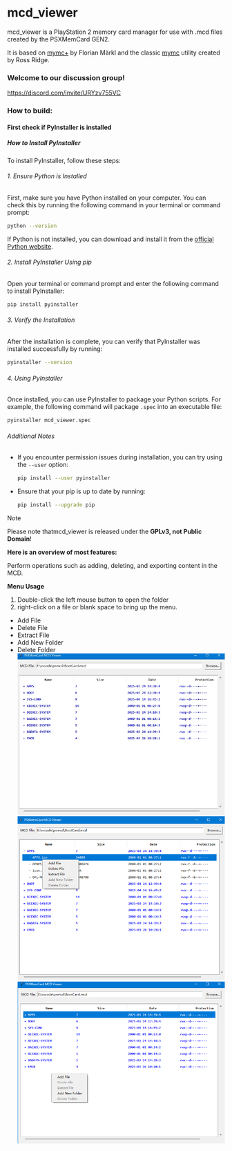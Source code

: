 
# mcd_viewer

mcd_viewer is a PlayStation 2 memory card manager for use with .mcd files created by the PSXMemCard GEN2.

It is based on [mymc+](https://git.sr.ht/~thestr4ng3r/mymcplus) by Florian Märkl and the classic [mymc](http://www.csclub.uwaterloo.ca:11068/mymc/) utility created by Ross Ridge.

### Welcome to our discussion group!

https://discord.com/invite/URYzv755VC

### How to build:

#### First check if PyInstaller is installed

##### How to Install PyInstaller

To install PyInstaller, follow these steps:

###### 1. Ensure Python is Installed
First, make sure you have Python installed on your computer. You can check this by running the following command in your terminal or command prompt:

```bash
python --version
```

If Python is not installed, you can download and install it from the [official Python website](https://www.python.org/downloads/).

###### 2. Install PyInstaller Using pip
Open your terminal or command prompt and enter the following command to install PyInstaller:

```bash
pip install pyinstaller
```

###### 3. Verify the Installation
After the installation is complete, you can verify that PyInstaller was installed successfully by running:

```bash
pyinstaller --version
```

###### 4. Using PyInstaller
Once installed, you can use PyInstaller to package your Python scripts. For example, the following command will package `.spec` into an executable file:

```bash
pyinstaller mcd_viewer.spec
```

###### Additional Notes
- If you encounter permission issues during installation, you can try using the `--user` option:
  ```bash
  pip install --user pyinstaller
  ```
- Ensure that your pip is up to date by running:
  ```bash
  pip install --upgrade pip
  ```

> [!NOTE]
>
> Please note thatmcd_viewer is released under the **GPLv3, not Public Domain**!
>

**Here is an overview of most features:**

Perform operations such as adding, deleting, and exporting content in the MCD.

**Menu Usage**

1. Double-click the left mouse button to open the folder
2. right-click on a file or blank space to bring up the menu.

- Add File
- Delete File
- Extract File
- Add New Folder
- Delete Folder
![](source/01.png)
![](source/02.png)
![](source/03.png)
